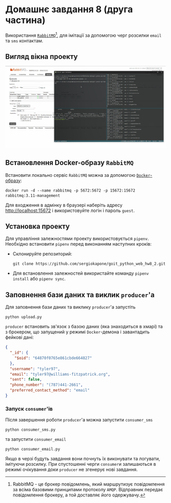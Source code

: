 # Домашнє завдання 8 (друга частина)

Використання [`RabbitMQ`](https://www.rabbitmq.com/)[^1], для імітації за допомогою черг розсилки `email` та `sms` контактам.

[^1]: RabbitMQ - це брокер повідомлень, який маршрутизує повідомлення за всіма базовими принципами протоколу `AMQP`. Відправник передає повідомлення брокеру, а той доставляє його одержувачу.

## Вигляд вікна проекту

![Вигляд програми](./pictures/view.png)

## Встановлення Docker-образу `RabbitMQ`

Встановити локально сервіс `RabbitMQ` можна за допомогою [`Docker`-образу](https://hub.docker.com/_/rabbitmq):

```shell
docker run -d --name rabbitmq -p 5672:5672 -p 15672:15672 rabbitmq:3.11-management
```

Для входження в адмінку в браузері наберіть адресу [http://localhost:15672](http://localhost:15672/) і використовуйте логін і пароль `guest`.

## Установка проекту

Для управління залежностями проекту використовується `pipenv`. Необхідно встановити `pipenv` перед виконанням наступних кроків:

- Склонируйте репозиторий:

  ```shell
  git clone https://github.com/sergiokapone/goit_python_web_hw8_2.git
  ```

- Для встановлення залежностей використайте команду `pipenv install` або `pipenv sync`.

## Заповнення бази даних та виклик `producer`'а

Для заповнення бази даних та виклику `producer`'а запустіть

```shell
python upload.py
```

`producer` встановить зв'язок з базою даних (яка знаходиться в хмарі) та з брокером, що запущений у режимі `Docker`-демона і завантадить фейкові дані:

```json
{
  "_id": {
    "$oid": "64870f0765e861cbde664827"
  },
  "username": "tyler97",
  "email": "tyler97@williams-fitzpatrick.org",
  "sent": false,
  "phone_number": "(787)441-2661",
  "preferred_contact_method": "email"
}
```

### Запуск `consumer`'ів

Після завершення роботи `producer`'а можна запустити `consumer_sms`

```shell
python consumer_sms.py
```

та запустити `consumer_email`

```shell
python consumer_email.py
```

Якщо в черзі будуть завдання вони почнуть їх виконувати та логувати, імітуючи розсилку. При спустошенні черги `consumer`и залишаються в режимі очікування доки `producer` не згенерує нові завдання.
